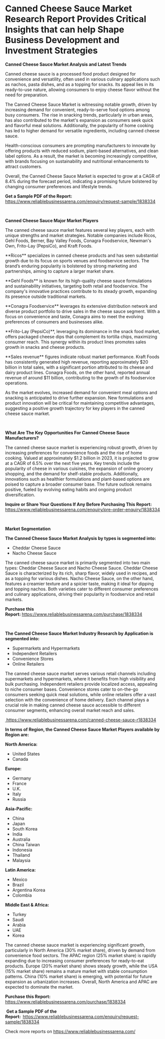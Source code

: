 <p><h1>Canned Cheese Sauce Market Research Report Provides Critical Insights that can help Shape Business Development and Investment Strategies</h1></p><p><strong>Canned Cheese Sauce Market Analysis and Latest Trends</strong></p>
<p><p>Canned cheese sauce is a processed food product designed for convenience and versatility, often used in various culinary applications such as nachos, pasta dishes, and as a topping for snacks. Its appeal lies in its ready-to-use nature, allowing consumers to enjoy cheese flavor without the need for preparation.</p><p>The Canned Cheese Sauce Market is witnessing notable growth, driven by increasing demand for convenient, ready-to-serve food options among busy consumers. The rise in snacking trends, particularly in urban areas, has also contributed to the market's expansion as consumers seek quick and flavorful meal solutions. Additionally, the popularity of home cooking has led to higher demand for versatile ingredients, including canned cheese sauce.</p><p>Health-conscious consumers are prompting manufacturers to innovate by offering products with reduced sodium, plant-based alternatives, and clean label options. As a result, the market is becoming increasingly competitive, with brands focusing on sustainability and nutritional enhancements to attract customers.</p><p>Overall, the Canned Cheese Sauce Market is expected to grow at a CAGR of 8.4% during the forecast period, indicating a promising future bolstered by changing consumer preferences and lifestyle trends.</p></p>
<p><strong>Get a Sample PDF of the Report:&nbsp;</strong> <a href="https://www.reliablebusinessarena.com/enquiry/request-sample/1838334?utm_campaign=3580&utm_medium=2&utm_source=Github&utm_content=ia&utm_term=07042025&utm_id=canned-cheese-sauce">https://www.reliablebusinessarena.com/enquiry/request-sample/1838334</a></p>
<p>&nbsp;</p>
<p><strong>Canned Cheese Sauce Major Market Players</strong></p>
<p><p>The canned cheese sauce market features several key players, each with unique strengths and market strategies. Notable companies include Ricos, Gehl Foods, Berner, Bay Valley Foods, Conagra Foodservice, Newman's Own, Frito-Lay (PepsiCo), and Kraft Foods. </p><p>**Ricos** specializes in canned cheese products and has seen substantial growth due to its focus on sports venues and foodservice sectors. The brand’s enduring popularity is bolstered by strong marketing and partnerships, aiming to capture a larger market share.</p><p>**Gehl Foods** is known for its high-quality cheese sauce formulations and sustainability initiatives, targeting both retail and foodservice. The company's innovative practices contribute to its steady growth, expanding its presence outside traditional markets.</p><p>**Conagra Foodservice** leverages its extensive distribution network and diverse product portfolio to drive sales in the cheese sauce segment. With a focus on convenience and taste, Conagra aims to meet the evolving preferences of consumers and businesses alike.</p><p>**Frito-Lay (PepsiCo)**, leveraging its dominance in the snack food market, offers packaged cheese dips that complement its tortilla chips, maximizing consumer reach. This synergy within its product lines promotes sales growth in snacks and cheese products.</p><p>**Sales revenue** figures indicate robust market performance. Kraft Foods has consistently generated high revenue, reporting approximately $20 billion in total sales, with a significant portion attributed to its cheese and dairy product lines. Conagra Foods, on the other hand, reported annual revenue of around $11 billion, contributing to the growth of its foodservice operations.</p><p>As the market evolves, increased demand for convenient meal options and snacking is anticipated to drive further expansion. New formulations and product innovation will be critical for maintaining competitive advantages, suggesting a positive growth trajectory for key players in the canned cheese sauce market.</p></p>
<p>&nbsp;</p>
<p><strong>What Are The Key Opportunities For Canned Cheese Sauce Manufacturers?</strong></p>
<p><p>The canned cheese sauce market is experiencing robust growth, driven by increasing preferences for convenience foods and the rise of home cooking. Valued at approximately $1.2 billion in 2023, it is projected to grow at a CAGR of 6.5% over the next five years. Key trends include the popularity of cheese in various cuisines, the expansion of online grocery shopping, and the demand for shelf-stable products. Additionally, innovations such as healthier formulations and plant-based options are poised to capture a broader consumer base. The future outlook remains positive, fueled by evolving eating habits and ongoing product diversification.</p></p>
<p><strong>Inquire or Share Your Questions If Any Before Purchasing This Report:</strong> <a href="https://www.reliablebusinessarena.com/enquiry/pre-order-enquiry/1838334?utm_campaign=3580&utm_medium=2&utm_source=Github&utm_content=ia&utm_term=07042025&utm_id=canned-cheese-sauce">https://www.reliablebusinessarena.com/enquiry/pre-order-enquiry/1838334</a></p>
<p>&nbsp;</p>
<p><strong>Market Segmentation</strong></p>
<p><strong>The Canned Cheese Sauce Market Analysis by types is segmented into:</strong></p>
<p><ul><li>Cheddar Cheese Sauce</li><li>Nacho Cheese Sauce</li></ul></p>
<p><p>The canned cheese sauce market is primarily segmented into two main types: Cheddar Cheese Sauce and Nacho Cheese Sauce. Cheddar Cheese Sauce is characterized by its rich, sharp flavor, widely used in recipes, and as a topping for various dishes. Nacho Cheese Sauce, on the other hand, features a creamier texture and a spicier taste, making it ideal for dipping and topping nachos. Both varieties cater to different consumer preferences and culinary applications, driving their popularity in foodservice and retail markets.</p></p>
<p><strong>Purchase this Report:&nbsp;</strong><a href="https://www.reliablebusinessarena.com/purchase/1838334?utm_campaign=3580&utm_medium=2&utm_source=Github&utm_content=ia&utm_term=07042025&utm_id=canned-cheese-sauce">https://www.reliablebusinessarena.com/purchase/1838334</a></p>
<p>&nbsp;</p>
<p><strong>The Canned Cheese Sauce Market Industry Research by Application is segmented into:</strong></p>
<p><ul><li>Supermarkets and Hypermarkets</li><li>Independent Retailers</li><li>Convenience Stores</li><li>Online Retailers</li></ul></p>
<p><p>The canned cheese sauce market serves various retail channels including supermarkets and hypermarkets, where it benefits from high visibility and bulk purchasing. Independent retailers provide localized access, appealing to niche consumer bases. Convenience stores cater to on-the-go consumers seeking quick meal solutions, while online retailers offer a vast selection with the convenience of home delivery. Each channel plays a crucial role in making canned cheese sauce accessible to different consumer segments, enhancing overall market reach and sales.</p></p>
<p><a href="https://www.reliablebusinessarena.com/canned-cheese-sauce-r1838334?utm_campaign=3580&utm_medium=2&utm_source=Github&utm_content=ia&utm_term=07042025&utm_id=canned-cheese-sauce">&nbsp;https://www.reliablebusinessarena.com/canned-cheese-sauce-r1838334</a></p>
<p><strong>In terms of Region, the Canned Cheese Sauce Market Players available by Region are:</strong></p>
<p>
    <p> <strong> North America: </strong>
        <ul>
            <li>United States</li>
            <li>Canada</li>
        </ul>
        </p> 
    <p> <strong> Europe: </strong>
        <ul>
            <li>Germany</li>
            <li>France</li>
            <li>U.K.</li>
            <li>Italy</li>
            <li>Russia</li>
        </ul>
        </p> 
    <p> <strong> Asia-Pacific: </strong>
        <ul>
            <li>China</li>
            <li>Japan</li>
            <li>South Korea</li>
            <li>India</li>
            <li>Australia</li>
            <li>China Taiwan</li>
            <li>Indonesia</li>
            <li>Thailand</li>
            <li>Malaysia</li>
        </ul>
        </p> 
    <p> <strong> Latin America: </strong>
        <ul>
            <li>Mexico</li>
            <li>Brazil</li>
            <li>Argentina Korea</li>
            <li>Colombia</li>
        </ul>
        </p> 
    <p> <strong> Middle East & Africa: </strong>
        <ul>
            <li>Turkey</li>
            <li>Saudi</li>
            <li>Arabia</li>
            <li>UAE</li>
            <li>Korea</li>
        </ul>
    </p>
    </p>
<p><p>The canned cheese sauce market is experiencing significant growth, particularly in North America (30% market share), driven by demand from convenience food sectors. The APAC region (25% market share) is rapidly expanding due to increasing consumer preferences for ready-to-eat products. Europe (20% market share) shows steady growth, while the USA (15% market share) remains a mature market with stable consumption patterns. China (10% market share) is emerging, with potential for future expansion as urbanization increases. Overall, North America and APAC are expected to dominate the market.</p></p>
<p><strong>Purchase this Report: </strong><a href="https://www.reliablebusinessarena.com/purchase/1838334?utm_campaign=3580&utm_medium=2&utm_source=Github&utm_content=ia&utm_term=07042025&utm_id=canned-cheese-sauce">https://www.reliablebusinessarena.com/purchase/1838334</a></p>
<p>&nbsp;<strong>Get a Sample PDF of the Report:&nbsp;&nbsp;</strong><a href="https://www.reliablebusinessarena.com/enquiry/request-sample/1838334?utm_campaign=3580&utm_medium=2&utm_source=Github&utm_content=ia&utm_term=07042025&utm_id=canned-cheese-sauce">https://www.reliablebusinessarena.com/enquiry/request-sample/1838334</a></p>
<p><strong></strong></p>
<p>Check more reports on <a href="https://www.reliablebusinessarena.com/?utm_campaign=3580&utm_medium=2&utm_source=Github&utm_content=ia&utm_term=07042025&utm_id=canned-cheese-sauce">https://www.reliablebusinessarena.com/</a></p>